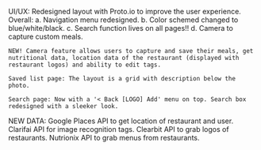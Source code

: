 UI/UX:
Redesigned layout with Proto.io to improve the user experience. 
	Overall: 
		a. Navigation menu redesigned. 
		b. Color schemed changed to blue/white/black.
		c. Search function lives on all pages!!
		d. Camera to capture custom meals.

	NEW! Camera feature allows users to capture and save their meals, get nutritional data, location data of the restaurant (displayed with restaurant logos) and ability to edit tags.
	
	Saved list page: The layout is a grid with description below the photo. 

	Search page: Now with a '< Back [LOGO] Add' menu on top. Search box redesigned with a sleeker look. 


NEW DATA:
	Google Places API to get location of restaurant and user. 
	Clarifai API for image recognition tags.
	Clearbit API to grab logos of restaurants.
	Nutrionix API to grab menus from restaurants. 
